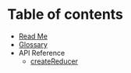 # Table of contents

* [Read Me](README.md)
* [Glossary](docs/glossary.md)
* API Reference
  * [createReducer](docs/api/createReducer.md)
